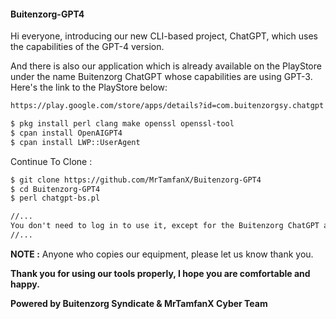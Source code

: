#### Buitenzorg-GPT4
Hi everyone, introducing our new CLI-based project, ChatGPT, which uses the capabilities of the GPT-4 version.

And there is also our application which is already available on the PlayStore under the name Buitenzorg ChatGPT whose capabilities are using GPT-3. Here's the link to the PlayStore below: 
```html
https://play.google.com/store/apps/details?id=com.buitenzorgsy.chatgpt
```
```html
$ pkg install perl clang make openssl openssl-tool
$ cpan install OpenAIGPT4
$ cpan install LWP::UserAgent
```
Continue To Clone  :
```html
$ git clone https://github.com/MrTamfanX/Buitenzorg-GPT4
$ cd Buitenzorg-GPT4
$ perl chatgpt-bs.pl

//...
You don't need to log in to use it, except for the Buitenzorg ChatGPT application which is already available on the PlayStore.
//...
```

**NOTE :** Anyone who copies our equipment, please let us know thank you.

**Thank you for using our tools properly, I hope you are comfortable and happy.**

**Powered by Buitenzorg Syndicate & MrTamfanX Cyber Team**
